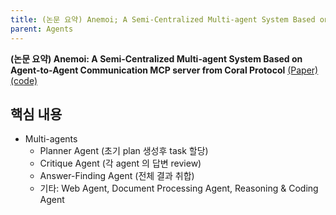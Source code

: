 ```yaml
---
title: (논문 요약) Anemoi; A Semi-Centralized Multi-agent System Based on Agent-to-Agent Communication MCP server from Coral Protocol
parent: Agents
---
```


**(논문 요약) Anemoi: A Semi-Centralized Multi-agent System Based on Agent-to-Agent Communication MCP server from Coral Protocol** [(Paper)](https://arxiv.org/pdf/2508.17068) [(code)](https://github.com/Coral-Protocol/Anemoi)

## 핵심 내용
- Multi-agents
   - Planner Agent (초기 plan 생성후 task 할당)
   - Critique Agent (각 agent 의 답변 review)
   - Answer-Finding Agent (전체 결과 취합)
   - 기타: Web Agent, Document Processing Agent, Reasoning & Coding Agent